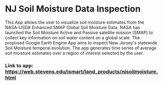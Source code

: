 # NJ Soil Moisture Data Inspection
This App allows the user to visualize soil moisture estimates from the NASA-USDA Enhanced SMAP Global Soil Moisture Data. NASA has launched the Soil Moisture Active and Passive satellite mission (SMAP) to collect key information on soil water content on a global scale. The proposed Google Earth Engine App aims to inspect New Jersey's statewide Soil Moisture temporal evolution. The app generates time series of average soil moisture estimates over a region of interest selected by the user.
### Link to app: https://web.stevens.edu/ismart/land_products/njsoilmoisture.html
